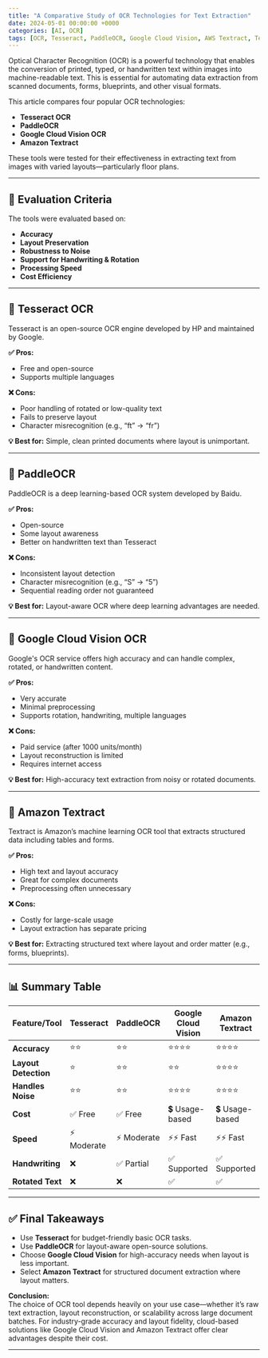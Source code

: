 ```yaml
---
title: "A Comparative Study of OCR Technologies for Text Extraction"
date: 2024-05-01 00:00:00 +0000
categories: [AI, OCR]
tags: [OCR, Tesseract, PaddleOCR, Google Cloud Vision, AWS Textract, Text Extraction]
---
```




Optical Character Recognition (OCR) is a powerful technology that enables the conversion of printed, typed, or handwritten text within images into machine-readable text. This is essential for automating data extraction from scanned documents, forms, blueprints, and other visual formats.

This article compares four popular OCR technologies:

- **Tesseract OCR**
- **PaddleOCR**
- **Google Cloud Vision OCR**
- **Amazon Textract**

These tools were tested for their effectiveness in extracting text from images with varied layouts—particularly floor plans.

---

## 🧪 Evaluation Criteria

The tools were evaluated based on:

- **Accuracy**
- **Layout Preservation**
- **Robustness to Noise**
- **Support for Handwriting & Rotation**
- **Processing Speed**
- **Cost Efficiency**

---

## 📌 Tesseract OCR

Tesseract is an open-source OCR engine developed by HP and maintained by Google.

**✅ Pros:**
- Free and open-source
- Supports multiple languages

**❌ Cons:**
- Poor handling of rotated or low-quality text
- Fails to preserve layout
- Character misrecognition (e.g., “ft” → “fr”)

**💡 Best for:** Simple, clean printed documents where layout is unimportant.

---

## 📌 PaddleOCR

PaddleOCR is a deep learning-based OCR system developed by Baidu.

**✅ Pros:**
- Open-source
- Some layout awareness
- Better on handwritten text than Tesseract

**❌ Cons:**
- Inconsistent layout detection
- Character misrecognition (e.g., “S” → “5”)
- Sequential reading order not guaranteed

**💡 Best for:** Layout-aware OCR where deep learning advantages are needed.

---

## 📌 Google Cloud Vision OCR

Google's OCR service offers high accuracy and can handle complex, rotated, or handwritten content.

**✅ Pros:**
- Very accurate
- Minimal preprocessing
- Supports rotation, handwriting, multiple languages

**❌ Cons:**
- Paid service (after 1000 units/month)
- Layout reconstruction is limited
- Requires internet access

**💡 Best for:** High-accuracy text extraction from noisy or rotated documents.

---

## 📌 Amazon Textract

Textract is Amazon’s machine learning OCR tool that extracts structured data including tables and forms.

**✅ Pros:**
- High text and layout accuracy
- Great for complex documents
- Preprocessing often unnecessary

**❌ Cons:**
- Costly for large-scale usage
- Layout extraction has separate pricing

**💡 Best for:** Extracting structured text where layout and order matter (e.g., forms, blueprints).

---

## 📊 Summary Table

<table>
  <thead>
    <tr>
      <th>Feature/Tool</th>
      <th>Tesseract</th>
      <th>PaddleOCR</th>
      <th>Google Cloud Vision</th>
      <th>Amazon Textract</th>
    </tr>
  </thead>
  <tbody>
    <tr>
      <td><strong>Accuracy</strong></td>
      <td>⭐⭐</td>
      <td>⭐⭐</td>
      <td>⭐⭐⭐⭐</td>
      <td>⭐⭐⭐⭐</td>
    </tr>
    <tr>
      <td><strong>Layout Detection</strong></td>
      <td>⭐</td>
      <td>⭐⭐</td>
      <td>⭐⭐</td>
      <td>⭐⭐⭐⭐</td>
    </tr>
    <tr>
      <td><strong>Handles Noise</strong></td>
      <td>⭐⭐</td>
      <td>⭐⭐</td>
      <td>⭐⭐⭐⭐</td>
      <td>⭐⭐⭐⭐</td>
    </tr>
    <tr>
      <td><strong>Cost</strong></td>
      <td>✅ Free</td>
      <td>✅ Free</td>
      <td>💲 Usage-based</td>
      <td>💲 Usage-based</td>
    </tr>
    <tr>
      <td><strong>Speed</strong></td>
      <td>⚡ Moderate</td>
      <td>⚡ Moderate</td>
      <td>⚡⚡ Fast</td>
      <td>⚡⚡ Fast</td>
    </tr>
    <tr>
      <td><strong>Handwriting</strong></td>
      <td>❌</td>
      <td>✅ Partial</td>
      <td>✅ Supported</td>
      <td>✅ Supported</td>
    </tr>
    <tr>
      <td><strong>Rotated Text</strong></td>
      <td>❌</td>
      <td>❌</td>
      <td>✅</td>
      <td>✅</td>
    </tr>
  </tbody>
</table>


---

## ✅ Final Takeaways

- Use **Tesseract** for budget-friendly basic OCR tasks.
- Use **PaddleOCR** for layout-aware open-source solutions.
- Choose **Google Cloud Vision** for high-accuracy needs when layout is less important.
- Select **Amazon Textract** for structured document extraction where layout matters.

**Conclusion:**  
The choice of OCR tool depends heavily on your use case—whether it’s raw text extraction, layout reconstruction, or scalability across large document batches. For industry-grade accuracy and layout fidelity, cloud-based solutions like Google Cloud Vision and Amazon Textract offer clear advantages despite their cost.

---